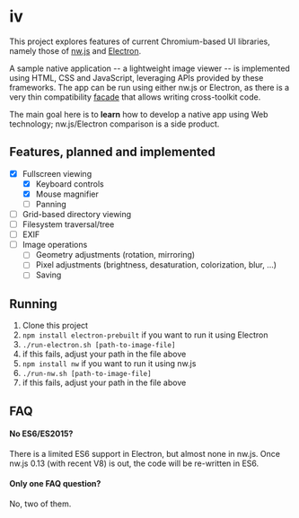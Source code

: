 # iv

This project explores features of current Chromium-based UI libraries, namely those of [nw.js](http://nwjs.io/) and [Electron](http://electron.atom.io/).

A sample native application -- a lightweight image viewer -- is implemented using HTML, CSS and JavaScript, leveraging APIs provided by these frameworks. The app can be run using either nw.js or Electron, as there is a very thin compatibility [facade](https://en.wikipedia.org/wiki/Facade_pattern) that allows writing cross-toolkit code.

The main goal here is to **learn** how to develop a native app using Web technology; nw.js/Electron comparison is a side product.

## Features, planned and implemented

- [x] Fullscreen viewing
  - [x] Keyboard controls
  - [x] Mouse magnifier
  - [ ] Panning
- [ ] Grid-based directory viewing
- [ ] Filesystem traversal/tree
- [ ] EXIF
- [ ] Image operations
  - [ ] Geometry adjustments (rotation, mirroring)
  - [ ] Pixel adjustments (brightness, desaturation, colorization, blur, ...)
  - [ ] Saving

## Running

1. Clone this project
2. `npm install electron-prebuilt` if you want to run it using Electron
  1. `./run-electron.sh [path-to-image-file]`
  2. if this fails, adjust your path in the file above
3. `npm install nw` if you want to run it using nw.js
  1. `./run-nw.sh [path-to-image-file]`
  2. if this fails, adjust your path in the file above

## FAQ

#### No ES6/ES2015?
There is a limited ES6 support in Electron, but almost none in nw.js. Once nw.js 0.13 (with recent V8) is out, the code will be re-written in ES6.

#### Only one FAQ question?
No, two of them.
